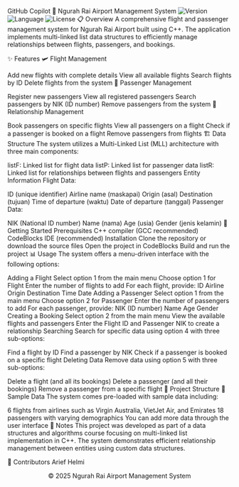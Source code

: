 GitHub Copilot
🛫 Ngurah Rai Airport Management System
<img alt="Version" src="https://img.shields.io/badge/version-1.0-blue">
<img alt="Language" src="https://img.shields.io/badge/language-C++-purple">
<img alt="License" src="https://img.shields.io/badge/license-MIT-green">
📋 Overview
A comprehensive flight and passenger management system for Ngurah Rai Airport built using C++. The application implements multi-linked list data structures to efficiently manage relationships between flights, passengers, and bookings.

<div align="center">
</div>
✨ Features
🛩️ Flight Management

Add new flights with complete details
View all available flights
Search flights by ID
Delete flights from the system
👤 Passenger Management

Register new passengers
View all registered passengers
Search passengers by NIK (ID number)
Remove passengers from the system
🔄 Relationship Management

Book passengers on specific flights
View all passengers on a flight
Check if a passenger is booked on a flight
Remove passengers from flights
🏗️ Data Structure
The system utilizes a Multi-Linked List (MLL) architecture with three main components:

listF: Linked list for flight data
listP: Linked list for passenger data
listR: Linked list for relationships between flights and passengers
Entity Information
Flight Data:

ID (unique identifier)
Airline name (maskapai)
Origin (asal)
Destination (tujuan)
Time of departure (waktu)
Date of departure (tanggal)
Passenger Data:

NIK (National ID number)
Name (nama)
Age (usia)
Gender (jenis kelamin)
🚀 Getting Started
Prerequisites
C++ compiler (GCC recommended)
CodeBlocks IDE (recommended)
Installation
Clone the repository or download the source files
Open the project in CodeBlocks
Build and run the project
📊 Usage
The system offers a menu-driven interface with the following options:

Adding a Flight
Select option 1 from the main menu
Choose option 1 for Flight
Enter the number of flights to add
For each flight, provide:
ID
Airline
Origin
Destination
Time
Date
Adding a Passenger
Select option 1 from the main menu
Choose option 2 for Passenger
Enter the number of passengers to add
For each passenger, provide:
NIK (ID number)
Name
Age
Gender
Creating a Booking
Select option 2 from the main menu
View the available flights and passengers
Enter the Flight ID and Passenger NIK to create a relationship
Searching
Search for specific data using option 4 with three sub-options:

Find a flight by ID
Find a passenger by NIK
Check if a passenger is booked on a specific flight
Deleting Data
Remove data using option 5 with three sub-options:

Delete a flight (and all its bookings)
Delete a passenger (and all their bookings)
Remove a passenger from a specific flight
📁 Project Structure
💾 Sample Data
The system comes pre-loaded with sample data including:

6 flights from airlines such as Virgin Australia, VietJet Air, and Emirates
18 passengers with varying demographics
You can add more data through the user interface
📝 Notes
This project was developed as part of a data structures and algorithms course focusing on multi-linked list implementation in C++. The system demonstrates efficient relationship management between entities using custom data structures.

👥 Contributors
Arief Helmi
<div align="center"> <p>© 2025 Ngurah Rai Airport Management System</p> </div>
